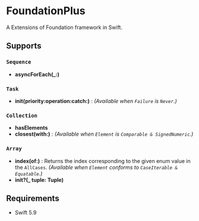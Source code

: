 # FoundationPlus

A Extensions of Foundation framework in Swift.

## Supports

### `Sequence`

- **asyncForEach(_:)**

### `Task`

- **init(priority:operation:catch:)** : _(Available when `Failure` is `Never`.)_

### `Collection`

- **hasElements**
- **closest(with:)** : _(Available when `Element` is `Comparable & SignedNumeric`.)_

### `Array`

- **index(of:)** : Returns the index corresponding to the given enum value in the `AllCases`. _(Available when `Element` conforms to `CaseIterable & Equatable`.)_
- **init?<Tuple>(_ tuple: Tuple)**

## Requirements
- Swift 5.9

